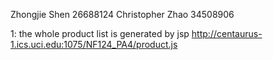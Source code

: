 Zhongjie Shen 26688124
Christopher Zhao 34508906

1: the whole product list is generated by jsp
http://centaurus-1.ics.uci.edu:1075/NF124_PA4/product.js